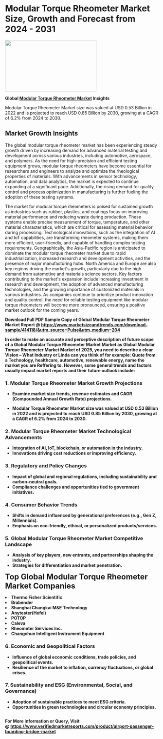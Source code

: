 <H1>Modular Torque Rheometer Market Size, Growth and Forecast from 2024 - 2031</H1><img class="aligncenter size-medium wp-image-584254" src="https://thirdeyenews.in/wp-content/uploads/2024/09/Global-Market-Research-300x168.jpeg" alt="" width="300" height="168" /><p><strong>Global&nbsp;<a href="https://www.marketsizeandtrends.com/download-sample/414118/&amp;utm_source=Pulse&amp;utm_medium=204">Modular Torque Rheometer Market</a> Insights</strong></p><p>Modular Torque Rheometer Market size was valued at USD 0.53 Billion in 2022 and is projected to reach USD 0.85 Billion by 2030, growing at a CAGR of 6.2% from 2024 to 2030.</p><p><h2>Market Growth Insights</h2> <p>The global modular torque rheometer market has been experiencing steady growth driven by increasing demand for advanced material testing and development across various industries, including automotive, aerospace, and polymers. As the need for high-precision and efficient testing equipment grows, modular torque rheometers have become essential for researchers and engineers to analyze and optimize the rheological properties of materials. With advancements in sensor technology, automation, and data analytics, the market is expected to continue expanding at a significant pace. Additionally, the rising demand for quality control and process optimization in manufacturing is further fueling the adoption of these testing systems.</p> <p><strong></strong></p> <p>The market for modular torque rheometers is poised for sustained growth as industries such as rubber, plastics, and coatings focus on improving material performance and reducing waste during production. These systems enable precise measurement of torque, temperature, and other material characteristics, which are critical for assessing material behavior during processing. Technological innovations, such as the integration of AI and IoT capabilities, are transforming rheometer systems, making them more efficient, user-friendly, and capable of handling complex testing requirements. Geographically, the Asia-Pacific region is anticipated to dominate the modular torque rheometer market due to rapid industrialization, increased research and development activities, and the presence of major manufacturing hubs. North America and Europe are also key regions driving the market's growth, particularly due to the high demand from automotive and materials science sectors. Key factors contributing to the market's expansion include increasing investment in research and development, the adoption of advanced manufacturing technologies, and the growing importance of customized materials in various industries. As companies continue to prioritize product innovation and quality control, the need for reliable testing equipment like modular torque rheometers will become more pronounced, ensuring a positive market outlook for the coming years.</p> <p><strong></p><p><span class=""><strong>Download Full PDF Sample Copy of Global Modular Torque Rheometer Market Report</strong> @ <a href="https://www.marketsizeandtrends.com/download-sample/414118/&amp;utm_source=Pulse&amp;utm_medium=204" target="_blank">https://www.marketsizeandtrends.com/download-sample/414118/&amp;utm_source=Pulse&amp;utm_medium=204</a></span></p><p>In order to make an accurate and perceptive description of future scope of a Global&nbsp;Modular Torque Rheometer Market Market as Global&nbsp;Modular Torque Rheometer Market Market of 2025, you need to describe a clear Vision &ndash; What Industry or Linda can you think of for example: Quote from a Technology, healthcare, automotive, renewable energy, name the market you are Reffering to. However, some general trends and factors usually impact market reports and their future outlook include:</p><h3>1.&nbsp;<strong>Modular Torque Rheometer Market Growth Projections</strong></h3><ul><li>Examine market size trends, revenue estimates and CAGR (Compounded Annual Growth Rate) projections.</li><li><p>Modular Torque Rheometer Market size was valued at USD 0.53 Billion in 2022 and is projected to reach USD 0.85 Billion by 2030, growing at a CAGR of 6.2% from 2024 to 2030.</p></li></ul><h3>2.&nbsp;<strong>Modular Torque Rheometer Market Technological Advancements</strong></h3><ul><li>Integration of AI, IoT, blockchain, or automation in the industry.</li><li>Innovations driving cost reductions or improving efficiency.</li></ul><h3>3.&nbsp;<strong>Regulatory and Policy Changes</strong></h3><ul><li>Impact of global and regional regulations, including sustainability and carbon-neutral goals.</li><li>Compliance challenges and opportunities tied to government initiatives.</li></ul><h3>4.&nbsp;<strong>Consumer Behavior Trends</strong></h3><ul><li>Shifts in demand influenced by generational preferences (e.g., Gen Z, Millennials).</li><li>Emphasis on eco-friendly, ethical, or personalized products/services.</li></ul><h3>5.&nbsp;<strong>Global Modular Torque Rheometer Market Competitive Landscape</strong></h3><ul><li>Analysis of key players, new entrants, and partnerships shaping the industry.</li><li>Strategies for differentiation and market penetration.</li></ul><p data-pm-slice="1 1 []"><span style="color: inherit; font-family: inherit; font-size: 25px;">Top Global Modular Torque Rheometer Market Companies</span></p><div class="" data-test-id=""><p><li>Thermo Fisher Scientific</li><li> Brabender</li><li> Shanghai Changkai M&E Technology</li><li> Anytester(Hefei)</li><li> POTOP</li><li> Caleva</li><li> Rheometer Services Inc.</li><li> Changchun Intelligent Instrument Equipment</li></p></div><h3>6.&nbsp;<strong>Economic and Geopolitical Factors</strong></h3><ul><li>Influence of global economic conditions, trade policies, and geopolitical events.</li><li>Resilience of the market to inflation, currency fluctuations, or global crises.</li></ul><h3>7.&nbsp;<strong>Sustainability and ESG (Environmental, Social, and Governance)</strong></h3><ul><li>Adoption of sustainable practices to meet ESG criteria.</li><li>Opportunities in green technologies and circular economy principles.</li></ul><h2><strong style="font-size: 14px;">For More Information or Query, Visit @&nbsp;</strong><a style="background-color: #ffffff; font-size: 14px;" href="https://www.marketsizeandtrends.com/report/modular-torque-rheometer-market/" target="_blank">https://www.verifiedmarketreports.com/product/airport-passenger-boarding-bridge-market</a></h2>
